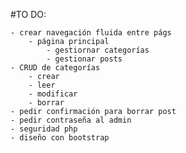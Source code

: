 #TO DO:

	- crear navegación fluida entre págs
		- página principal 
			- gestiornar categorías
			- gestionar posts
	- CRUD de categorías
		- crear
		- leer
		- modificar
		- borrar
	- pedir confirmación para borrar post
	- pedir contraseña al admin
	- seguridad php
	- diseño con bootstrap

